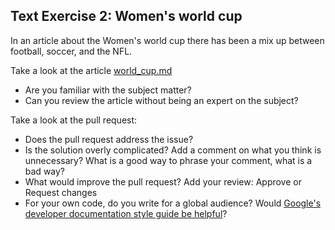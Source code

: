## Text Exercise 2: Women's world cup

In an article about the Women's world cup there has been a mix up between football, soccer, and the NFL.

Take a look at the article [world_cup.md](../text/exercise2/world_cup.md)

* Are you familiar with the subject matter?
* Can you review the article without being an expert on the subject?

Take a look at the pull request:

- Does the pull request address the issue?
- Is the solution overly complicated? Add a comment on what you think is unnecessary? What is a good way to phrase your comment, what is a bad way?
- What would improve the pull request? Add your review: Approve or Request changes
- For your own code, do you write for a global audience? Would [Google's developer documentation style guide be helpful](https://developers.google.com/style/translation)?

